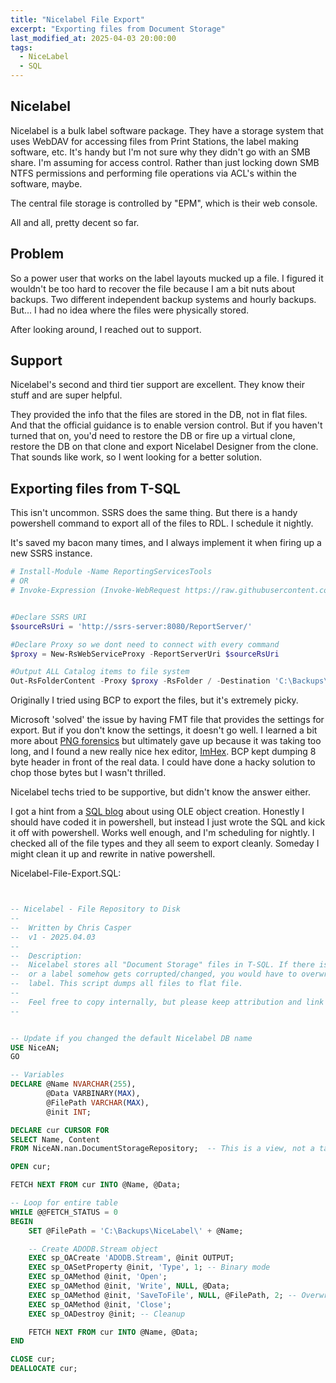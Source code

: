 ```yaml
---
title: "Nicelabel File Export"
excerpt: "Exporting files from Document Storage"
last_modified_at: 2025-04-03 20:00:00
tags:
  - NiceLabel
  - SQL
---
```


## Nicelabel 

Nicelabel is a bulk label software package. They have a storage system that uses WebDAV for accessing files from Print Stations, the label making software, etc. It's handy but I'm not sure why they didn't go with an SMB share. I'm assuming for access control. Rather than just locking down SMB NTFS permissions and performing file operations via ACL's within the software, maybe. 

The central file storage is controlled by "EPM", which is their web console. 

All and all, pretty decent so far.


## Problem

So a power user that works on the label layouts mucked up a file. I figured it wouldn't be too hard to recover the file because I am a bit nuts about backups. Two different independent backup systems and hourly backups. But... I had no idea where the files were physically stored. 

After looking around, I reached out to support. 

## Support

Nicelabel's second and third tier support are excellent. They know their stuff and are super helpful. 

They provided the info that the files are stored in the DB, not in flat files. And that the official guidance is to enable version control. But if you haven't turned that on, you'd need to restore the DB or fire up a virtual clone, restore the DB on that clone and export Nicelabel Designer from the clone. That sounds like work, so I went looking for a better solution.


## Exporting files from T-SQL 

This isn't uncommon. SSRS does the same thing. But there is a handy powershell command to export all of the files to RDL. I schedule it nightly. 

It's saved my bacon many times, and I always implement it when firing up a new SSRS instance. 


```powershell
# Install-Module -Name ReportingServicesTools
# OR
# Invoke-Expression (Invoke-WebRequest https://raw.githubusercontent.com/Microsoft/ReportingServicesTools/master/Install.ps1)


#Declare SSRS URI
$sourceRsUri = 'http://ssrs-server:8080/ReportServer/'

#Declare Proxy so we dont need to connect with every command
$proxy = New-RsWebServiceProxy -ReportServerUri $sourceRsUri

#Output ALL Catalog items to file system
Out-RsFolderContent -Proxy $proxy -RsFolder / -Destination 'C:\Backups\SSRS' -Recurse 
```

Originally I tried using BCP to export the files, but it's extremely picky. 

Microsoft 'solved' the issue by having FMT file that provides the settings for export. But if you don't know the settings, it doesn't go well. I learned a bit more about [PNG forensics](https://medium.com/@0xwan/png-structure-for-beginner-8363ce2a9f73) but ultimately gave up because it was taking too long, and I found a new really nice hex editor, [ImHex](https://imhex.werwolv.net/). BCP kept dumping 8 byte header in front of the real data. I could have done a hacky solution to chop those bytes but I wasn't thrilled. 

Nicelabel techs tried to be supportive, but didn't know the answer either. 

I got a hint from a [SQL blog](https://sqlrambling.net/2020/04/04/saving-and-extracting-blob-data-basic-examples/) about using OLE object creation. Honestly I should have coded it in powershell, but instead I just wrote the SQL and kick it off with powershell. Works well enough, and I'm scheduling for nightly. I checked all of the file types and they all seem to export cleanly. Someday I might clean it up and rewrite in native powershell. 

Nicelabel-File-Export.SQL:

```sql


-- Nicelabel - File Repository to Disk
--
--  Written by Chris Casper
--  v1 - 2025.04.03
--
--  Description:
--  Nicelabel stores all "Document Storage" files in T-SQL. If there is an issue with version control 
--  or a label somehow gets corrupted/changed, you would have to overwrite the entire DB to restore one 
--  label. This script dumps all files to flat file. 
--
--  Feel free to copy internally, but please keep attribution and link to https://casper.im/Nicelabel-File-Export/
--


-- Update if you changed the default Nicelabel DB name
USE NiceAN;
GO

-- Variables
DECLARE @Name NVARCHAR(255),
        @Data VARBINARY(MAX),
        @FilePath VARCHAR(MAX),
        @init INT;

DECLARE cur CURSOR FOR
SELECT Name, Content
FROM NiceAN.nan.DocumentStorageRepository;  -- This is a view, not a table

OPEN cur;

FETCH NEXT FROM cur INTO @Name, @Data;

-- Loop for entire table
WHILE @@FETCH_STATUS = 0
BEGIN
    SET @FilePath = 'C:\Backups\NiceLabel\' + @Name;

    -- Create ADODB.Stream object
    EXEC sp_OACreate 'ADODB.Stream', @init OUTPUT;
    EXEC sp_OASetProperty @init, 'Type', 1; -- Binary mode
    EXEC sp_OAMethod @init, 'Open';
    EXEC sp_OAMethod @init, 'Write', NULL, @Data;
    EXEC sp_OAMethod @init, 'SaveToFile', NULL, @FilePath, 2; -- Overwrite if exists
    EXEC sp_OAMethod @init, 'Close';
    EXEC sp_OADestroy @init; -- Cleanup

    FETCH NEXT FROM cur INTO @Name, @Data;
END

CLOSE cur;
DEALLOCATE cur;
```